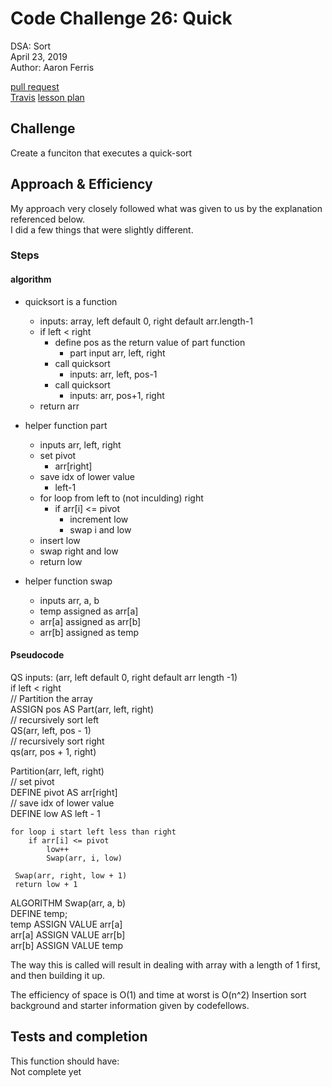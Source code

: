 
# Code Challenge 26: Quick 
DSA: Sort  
April 23, 2019  
Author: Aaron Ferris  
  
[pull request](https://github.com/abferris/data-structures-and-algorithms/pull/51)  
[Travis](https://travis-ci.com/abferris/data-structures-and-algorithms)
[lesson plan](./LECTURE-NOTES.md)

## Challenge
Create a funciton that executes a quick-sort

## Approach & Efficiency
My approach very closely followed what was given to us by the explanation referenced below.  
I did a few things that were slightly different. 

### Steps

#### algorithm
* quicksort is a function 
  * inputs: array, left default 0, right default arr.length-1
  * if left < right
    * define pos as the return value of part function
      * part input arr, left, right
    * call quicksort 
      * inputs: arr, left, pos-1
    * call quicksort 
      * inputs: arr, pos+1, right
  * return arr 
  
* helper function part
  * inputs arr, left, right
  * set pivot
    * arr[right]
  * save idx of lower value
    * left-1
  * for loop from left to (not inculding) right
    * if arr[i] <= pivot
      * increment low
      * swap i and low 
  * insert low
  * swap right and low
  * return low

* helper function swap
  * inputs arr, a, b
  * temp assigned as arr[a]
  * arr[a] assigned as arr[b]
  * arr[b] assigned as temp
  
#### Pseudocode 
 QS  inputs: (arr, left default 0, right default arr length -1)  
    if left < right  
        // Partition the array  
      ASSIGN pos  AS Part(arr, left, right)  
        // recursively sort left  
        QS(arr, left, pos - 1)  
        // recursively sort right  
        qs(arr, pos + 1, right)  
    
      
 Partition(arr, left, right)  
    // set pivot  
    DEFINE pivot AS arr[right]  
    // save idx of lower value  
    DEFINE low AS left - 1  
  
    for loop i start left less than right   
        if arr[i] <= pivot  
            low++  
            Swap(arr, i, low)  
       
     Swap(arr, right, low + 1)  
     return low + 1  
  
ALGORITHM Swap(arr, a, b)  
    DEFINE temp;  
    temp ASSIGN VALUE arr[a]  
    arr[a] ASSIGN VALUE arr[b]  
    arr[b] ASSIGN VALUE temp  

  
  
The way this is called will result in  dealing with array with a length of 1 first, and then building it up.







The efficiency of space is O(1) and time at worst is O(n^2)
Insertion sort background and starter information given by codefellows.  

## Tests and completion
This function should have:  
Not complete yet

